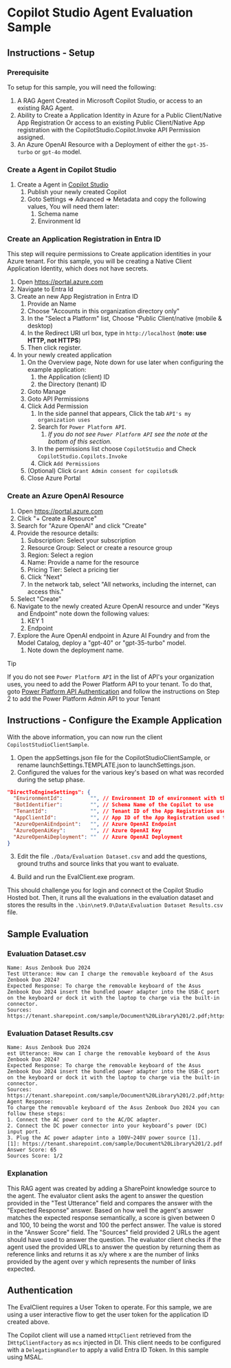 # Copilot Studio Agent Evaluation Sample

## Instructions - Setup

### Prerequisite

To setup for this sample, you will need the following:

1. A RAG Agent Created in Microsoft Copilot Studio, or access to an existing RAG Agent.
1. Ability to Create a Application Identity in Azure for a Public Client/Native App Registration Or access to an existing Public Client/Native App registration with the CopilotStudio.Copilot.Invoke API Permission assigned.
1. An Azure OpenAI Resource with a Deployment of either the `gpt-35-turbo` or `gpt-4o` model.

### Create a Agent in Copilot Studio

1. Create a Agent in [Copilot Studio](https://copilotstudio.microsoft.com)
    1. Publish your newly created Copilot
    1. Goto Settings => Advanced => Metadata and copy the following values, You will need them later:
        1. Schema name
        1. Environment Id

### Create an Application Registration in Entra ID

This step will require permissions to Create application identities in your Azure tenant. For this sample, you will be creating a Native Client Application Identity, which does not have secrets.

1. Open https://portal.azure.com
1. Navigate to Entra Id
1. Create an new App Registration in Entra ID
    1. Provide an Name
    1. Choose "Accounts in this organization directory only"
    1. In the "Select a Platform" list, Choose "Public Client/native (mobile & desktop)
    1. In the Redirect URI url box, type in `http://localhost` (**note: use HTTP, not HTTPS**)
    1. Then click register.
1. In your newly created application
    1. On the Overview page, Note down for use later when configuring the example application:
        1. the Application (client) ID
        1. the Directory (tenant) ID
    1. Goto Manage
    1. Goto API Permissions
    1. Click Add Permission
        1. In the side pannel that appears, Click the tab `API's my organization uses`
        1. Search for `Power Platform API`.
            1. *If you do not see `Power Platform API` see the note at the bottom of this section.*
        1. In the permissions list choose `CopilotStudio` and Check `CopilotStudio.Copilots.Invoke`
        1. Click `Add Permissions`
    1. (Optional) Click `Grant Admin consent for copilotsdk`
    1. Close Azure Portal

### Create an Azure OpenAI Resource

1. Open https://portal.azure.com
1. Click "+ Create a Resource"
1. Search for "Azure OpenAI" and click "Create"
1. Provide the resource details:
   1. Subscription: Select your subscription
   1. Resource Group: Select or create a resource group
   1. Region: Select a region
   1. Name: Provide a name for the resource
   1. Pricing Tier: Select a pricing tier
   1. Click "Next"
   1. In the network tab, select "All networks, including the internet, can access this."
1. Select "Create"
1. Navigate to the newly created Azure OpenAI resource and under "Keys and Endpoint" note down the following values:
   1. KEY 1
   1. Endpoint
1. Explore the Aure OpenAI endpoint in Azure AI Foundry and from the Model Catalog, deploy a "gpt-40" or "gpt-35-turbo" model.
   1. Note down the deployment name.

> [!TIP]
> If you do not see `Power Platform API` in the list of API's your organization uses, you need to add the Power Platform API to your tenant. To do that, goto [Power Platform API Authentication](https://learn.microsoft.com/power-platform/admin/programmability-authentication-v2#step-2-configure-api-permissions) and follow the instructions on Step 2 to add the Power Platform Admin API to your Tenant

## Instructions - Configure the Example Application

With the above information, you can now run the client `CopilostStudioClientSample`.

1. Open the appSettings.json file for the CopilotStudioClientSample, or rename launchSettings.TEMPLATE.json to launchSettings.json.
1. Configured the values for the various key's based on what was recorded during the setup phase.

```json
"DirectToEngineSettings": {
  "EnvironmentId":         "", // Environment ID of environment with the CopilotStudio App.
  "BotIdentifier":         "", // Schema Name of the Copilot to use
  "TenantId":              "", // Tenant ID of the App Registration used to login,  this should be in the same tenant as the Copilot.
  "AppClientId":           "", // App ID of the App Registration used to login,  this should be in the same tenant as the Copilot.
  "AzureOpenAiEndpoint":   "", // Azure OpenAI Endpoint
  "AzureOpenAiKey":        "", // Azure OpenAI Key
  "AzureOpenAiDeployment": ""  // Azure OpenAI Deployment
}
```

3. Edit the file `./Data/Evaluation Dataset.csv` and add the questions, ground truths and source links that you want to evaluate.

4. Build and run the EvalClient.exe program.

This should challenge you for login and connect ot the Copilot Studio Hosted bot. Then, it runs all the evaluations in the evaluation dataset and stores the results in the `.\bin\net9.0\Data\Evaluation Dataset Results.csv` file.

## Sample Evaluation

### Evaluation Dataset.csv

```plain
Name: Asus Zenbook Duo 2024
Test Utterance: How can I charge the removable keyboard of the Asus Zenbook Duo 2024?
Expected Response: To charge the removable keyboard of the Asus Zenbook Duo 2024 insert the bundled power adapter into the USB-C port on the keyboard or dock it with the laptop to charge via the built-in connector.
Sources: https://tenant.sharepoint.com/sample/Document%20Library%201/2.pdf;https://tenant.sharepoint.com/sample/Document%20Library%201/3.pdf
```

### Evaluation Dataset Results.csv

```plain
Name: Asus Zenbook Duo 2024
est Utterance: How can I charge the removable keyboard of the Asus Zenbook Duo 2024?
Expected Response: To charge the removable keyboard of the Asus Zenbook Duo 2024 insert the bundled power adapter into the USB-C port on the keyboard or dock it with the laptop to charge via the built-in connector.
Sources: https://tenant.sharepoint.com/sample/Document%20Library%201/2.pdf;https://tenant.sharepoint.com/sample/Document%20Library%201/3.pdf
Agent Response: 
To charge the removable keyboard of the Asus Zenbook Duo 2024 you can follow these steps:
1. Connect the AC power cord to the AC/DC adapter.
2. Connect the DC power connector into your keyboard’s power (DC) input port.
3. Plug the AC power adapter into a 100V~240V power source [1].
[1]: https://tenant.sharepoint.com/sample/Document%20Library%201/2.pdf
Answer Score: 65
Sources Score: 1/2
```

### Explanation

This RAG agent was created by adding a SharePoint knowledge source to the agent. The evaluator client asks the agent to answer the question provided in the "Test Utterance" 
field and compares the answer with the "Expected Response" answer. Based on how well the agent's answer matches the expected response semantically, a score is given 
between 0 and 100, 10 being the worst and 100 the perfect answer. The value is stored in the "Answer Score" field. The "Sources" field provided 2 URLs the agent should have used to answer the question. 
The evaluator client checks if the agent used the provided URLs to answer the question by returning them as reference links and returns it as x/y where x are the number of links provided by the agent 
over y which represents the number of links expected.

## Authentication

The EvalClient requires a User Token to operate. For this sample, we are using a user interactive flow to get the user token for the application ID created above.

The Copilot client will use a named `HttpClient` retrieved from the `IHttpClientFactory` as `mcs` injected in DI. This client needs to be configured with a `DelegatingHandler` to apply a valid Entra ID Token. In this sample using MSAL.
